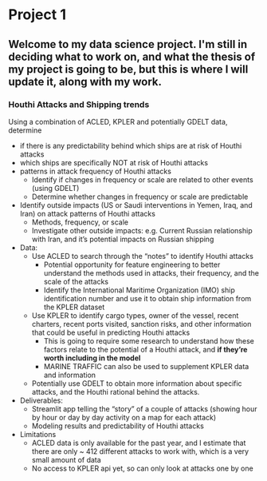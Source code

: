 # Project 1

## Welcome to my data science project. I'm still in deciding what to work on, and what the thesis of my project is going to be, but this is where I will update it, along with my work.

### Houthi Attacks and Shipping trends

Using a combination of ACLED, KPLER and potentially GDELT data, determine 

- if there is any predictability behind which ships are at risk of Houthi attacks
- which ships are specifically NOT at risk of Houthi attacks
- patterns in attack frequency of Houthi attacks
    - Identify if changes in frequency or scale are related to other events (using GDELT)
    - Determine whether changes in frequency or scale are predictable
- Identify outside impacts (US or Saudi interventions in Yemen, Iraq, and Iran) on attack patterns of Houthi attacks
    - Methods, frequency, or scale
    - Investigate other outside impacts: e.g. Current Russian relationship with Iran, and it’s potential impacts on Russian shipping
- Data:
    - Use ACLED to search through the “notes” to identify Houthi attacks
        - Potential opportunity for feature engineering to better understand the methods used in attacks, their frequency, and the scale of the attacks
        - Identify the International Maritime Organization (IMO) ship identification number and use it to obtain ship information from the KPLER dataset
    - Use KPLER to identify cargo types, owner of the vessel, recent charters, recent ports visited, sanction risks, and other information that could be useful in predicting Houthi attacks
        - This is going to require some research to understand how these factors relate to the potential of a Houthi attack, and **if they’re worth including in the model**
        - MARINE TRAFFIC can also be used to supplement KPLER data and information
    - Potentially use GDELT to obtain more information about specific attacks, and the Houthi rational behind the attacks.
- Deliverables:
    - Streamlit app telling the “story” of a couple of attacks (showing hour by hour or day by day activity on a map for each attack)
    - Modeling results and predictability of Houthi attacks
- Limitations
    - ACLED data is only available for the past year, and I estimate that there are only ~ 412 different attacks to work with, which is a very small amount of data
    - No access to KPLER api yet, so can only look at attacks one by one